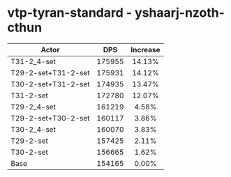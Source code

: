 # vtp-tyran-standard - yshaarj-nzoth-cthun
| Actor | DPS | Increase |
|---|:---:|:---:|
|T31-2_4-set|175955|14.13%|
|T29-2-set+T31-2-set|175931|14.12%|
|T30-2-set+T31-2-set|174935|13.47%|
|T31-2-set|172780|12.07%|
|T29-2_4-set|161219|4.58%|
|T29-2-set+T30-2-set|160117|3.86%|
|T30-2_4-set|160070|3.83%|
|T29-2-set|157425|2.11%|
|T30-2-set|156665|1.62%|
|Base|154165|0.00%|
